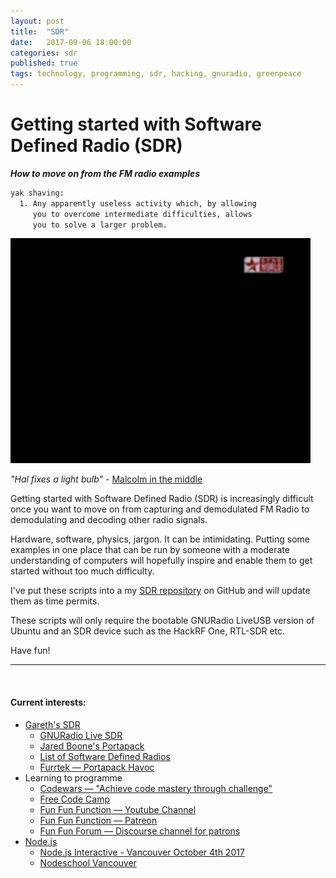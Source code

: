 ```yaml
---
layout: post
title:  "SDR"
date:   2017-09-06 18:00:00
categories: sdr
published: true
tags: technology, programming, sdr, hacking, gnuradio, greenpeace
---
```


# Getting started with Software Defined Radio (SDR)

_**How to move on from the FM radio examples**_

```bash
yak shaving:
  1. Any apparently useless activity which, by allowing
     you to overcome intermediate difficulties, allows
     you to solve a larger problem.
```
<!--more-->

<img src="/files/yak_shaving.gif" alt="Yak Shaving™" style="width: 480px;"/>

_"Hal fixes a light bulb"_ - [Malcolm in the middle](http://www.imdb.com/title/tt0212671)

Getting started with Software Defined Radio (SDR) is increasingly difficult once you want to move on from capturing and demodulated FM Radio to demodulating and decoding other radio signals.

Hardware, software, physics, jargon. It can be intimidating. Putting some examples in one place that can be run by someone with a moderate understanding of computers will hopefully inspire and enable them to get started without too much difficulty.

I've put these scripts into a my [SDR repository](https://github.com/gyaresu/sdr) on GitHub and will update them as time permits.

These scripts will only require the bootable GNURadio LiveUSB version of Ubuntu and an SDR device such as the HackRF One, RTL-SDR etc.

Have fun!
<hr>

<br />

#### Current interests:
* [Gareth's SDR](https://github.com/gyaresu/sdr)
  * [GNURadio Live SDR](https://github.com/gnuradio/gnuradio-livesdr)
  * [Jared Boone's Portapack](https://store.sharebrained.com/products/portapack-for-hackrf-one-kit)
  * [List of Software Defined Radios](https://en.wikipedia.org/wiki/List_of_software-defined_radios)
  * [Furrtek — Portapack Havoc](https://github.com/furrtek/portapack-havoc)
* Learning to programme
  * [Codewars — "Achieve code mastery through challenge"](http://www.codewars.com/)
  * [Free Code Camp](https://www.freecodecamp.org/)
  * [Fun Fun Function — Youtube Channel](https://www.youtube.com/channel/UCO1cgjhGzsSYb1rsB4bFe4Q)
  * [Fun Fun Function — Patreon](https://www.patreon.com/funfunfunction/)
  * [Fun Fun Forum — Discourse channel for patrons](https://www.funfunforum.com/)
* [Node.js](https://nodejs.org/en/)
  * [Node.js Interactive - Vancouver October 4th 2017](http://events.linuxfoundation.org/events/node-interactive)
  * [Nodeschool Vancouver](https://github.com/nodeschool/vancouver)
